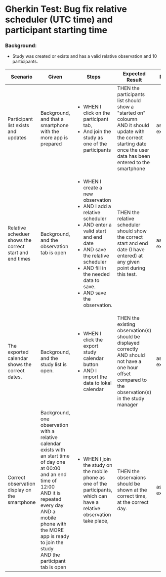 # Gherkin Test: Bug fix relative scheduler (UTC time) and participant starting time

### Background:
- Study was created or exists and has a valid relative observation and 10 participants.

| **Scenario**                                            | **Given**                                                                                                                                                                                                                                                              | **Steps**                                                                                                                                                                                                                                                    | **Expected Result**                                                                                                                                                           | **Result**  | **Note**                                            |
|---------------------------------------------------------|------------------------------------------------------------------------------------------------------------------------------------------------------------------------------------------------------------------------------------------------------------------------|--------------------------------------------------------------------------------------------------------------------------------------------------------------------------------------------------------------------------------------------------------------|-------------------------------------------------------------------------------------------------------------------------------------------------------------------------------|-------------|-----------------------------------------------------|
| Participant list exists and updates                     | Background, and that a smartphone with the more app is prepared                                                                                                                                                                                                        | <ul><li>WHEN I click on the participant tab, </li><li>And join the study as one of the participants </li></ul>                                                                                                                                               | THEN the participants list should show a "started on" coloumn <br/>AND it should update with the correct starting date once the user data has been entered to the smartphone  | as expected | After reload the startdate and time has been shown. |
| Relative scheduer shows the correct start and end times | Background, and the observation tab is open                                                                                                                                                                                                                            | <ul><li>WHEN I create a new observation</li><li>AND I add a relative scheduler</li><li>AND enter a valid start and end date</li><li>AND save the relative scheduler</li><li>AND fill in the needed data to save.</li><li>AND save the observation.</li></ul> | THEN the relative scheduler should show the correct start and end date (I have entered) at any given point during this test.                                                  | as expected |                                                     |
| The exported calendar shows the correct dates.          | Background, and the study list is open.                                                                                                                                                                                                                                | <ul><li>WHEN I click the export study calendar button</li><li>AND I import the data to lokal calendar</li></ul>                                                                                                                                              | THEN the existing observation(s) should be displayed correctly <br/>AND should not have a one hour offset compared to the observation(s) in the study manager                 | as expected |                                                     |
| Correct observation display on the smartphone           | Background, one observation with a relative calendar exists with an start time of day one at 00:00 and an end time of 12:00<br/> AND it is repeated every day<br/>AND a mobile phone with the MORE app is ready to join the study <br/>AND the participant tab is open | <ul><li>WHEN I join the study on the mobile phone as one of the participants, which can have a relative observation take place,</li></ul>                                                                                          | THEN the observaions should be shown at the correct time, at the correct day.                                                                                                 | as expected |                                                     |
